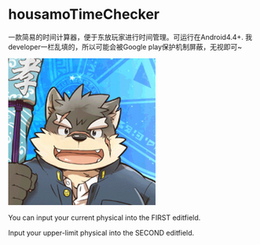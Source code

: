 # housamoTimeChecker
一款简易的时间计算器，便于东放玩家进行时间管理。可运行在Android4.4+. 
我developer一栏乱填的，所以可能会被Google play保护机制屏蔽，无视即可~

<img width="300" height="300" src="https://github.com/AriizumiKW/housamoTimeChecker/blob/master/README_PIC.jpg"/>

You can input your current physical into the FIRST editfield.

Input your upper-limit physical into the SECOND editfield.
